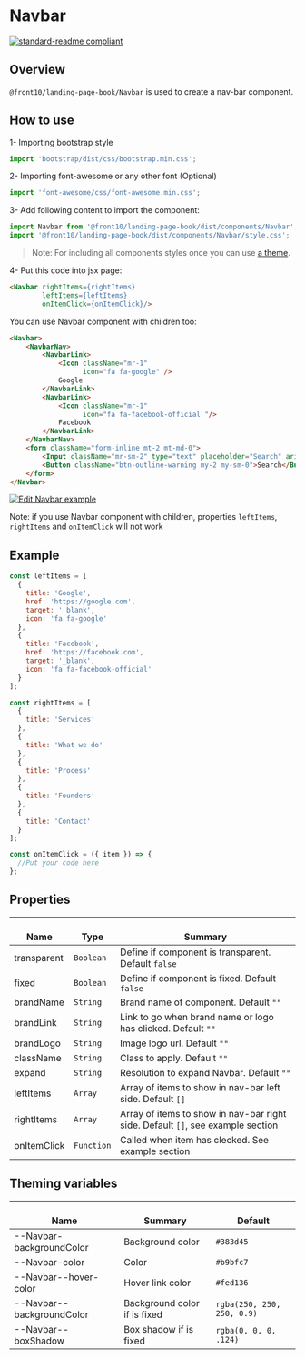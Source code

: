 # Navbar

[![standard-readme compliant](https://img.shields.io/badge/standard--readme-OK-green.svg?style=flat-square)](https://github.com/RichardLitt/standard-readme)

## Overview

`@front10/landing-page-book/Navbar` is used to create a nav-bar component.

## How to use

1- Importing bootstrap style

```js
import 'bootstrap/dist/css/bootstrap.min.css';
```

2- Importing font-awesome or any other font (Optional)

```js
import 'font-awesome/css/font-awesome.min.css';
```

3- Add following content to import the component:

```js
import Navbar from '@front10/landing-page-book/dist/components/Navbar';
import '@front10/landing-page-book/dist/components/Navbar/style.css';
```

> Note: For including all components styles once you can use [a theme](https://github.com/front10/landing-page-book/wiki/Theming).

4- Put this code into jsx page:

```html
<Navbar rightItems={rightItems}
        leftItems={leftItems}
        onItemClick={onItemClick}/>
```

You can use Navbar component with children too:

```html
<Navbar>
    <NavbarNav>
        <NavbarLink>
            <Icon className="mr-1"
                  icon="fa fa-google" />
            Google
        </NavbarLink>
        <NavbarLink>
            <Icon className="mr-1"
                  icon="fa fa-facebook-official "/>
            Facebook
        </NavbarLink>
    </NavbarNav>
    <form className="form-inline mt-2 mt-md-0">
        <Input className="mr-sm-2" type="text" placeholder="Search" aria-label="Search" />
        <Button className="btn-outline-warning my-2 my-sm-0">Search</Button>
    </form>
</Navbar>
```
<a target="_blank" href="https://codesandbox.io/s/ww7l472y6l">
  <img alt="Edit Navbar example" src="https://codesandbox.io/static/img/play-codesandbox.svg">
</a>

Note: if you use Navbar component with children, properties `leftItems`, `rightItems` and `onItemClick` will not work

## Example

```js
const leftItems = [
  {
    title: 'Google',
    href: 'https://google.com',
    target: '_blank',
    icon: 'fa fa-google'
  },
  {
    title: 'Facebook',
    href: 'https://facebook.com',
    target: '_blank',
    icon: 'fa fa-facebook-official'
  }
];

const rightItems = [
  {
    title: 'Services'
  },
  {
    title: 'What we do'
  },
  {
    title: 'Process'
  },
  {
    title: 'Founders'
  },
  {
    title: 'Contact'
  }
];

const onItemClick = ({ item }) => {
  //Put your code here
};
```

## Properties

| </br>Name   | </br>Type  | </br>Summary                                                                    |
| ----------- | ---------- | ------------------------------------------------------------------------------- |
| transparent | `Boolean`  | Define if component is transparent. Default `false`                             |
| fixed       | `Boolean`  | Define if component is fixed. Default `false`                                   |
| brandName   | `String`   | Brand name of component. Default `""`                                           |
| brandLink   | `String`   | Link to go when brand name or logo has clicked. Default `""`                    |
| brandLogo   | `String`   | Image logo url. Default `""`                                                    |
| className   | `String`   | Class to apply. Default `""`                                                    |
| expand      | `String`   | Resolution to expand Navbar. Default `""`                                       |
| leftItems   | `Array`    | Array of items to show in nav-bar left side. Default `[]`                       |
| rightItems  | `Array`    | Array of items to show in nav-bar right side. Default `[]`, see example section |
| onItemClick | `Function` | Called when item has clecked. See example section                               |

## Theming variables

| </br>Name                 | </br>Summary                 | </br>Default               |
| ------------------------- | ---------------------------- | -------------------------- |
| --Navbar-backgroundColor  | Background color             | `#383d45`                  |
| --Navbar-color            | Color                        | `#b9bfc7`                  |
| --Navbar--hover-color     | Hover link color             | `#fed136`                  |
| --Navbar--backgroundColor | Background color if is fixed | `rgba(250, 250, 250, 0.9)` |
| --Navbar--boxShadow       | Box shadow if is fixed       | `rgba(0, 0, 0, .124)`      |
